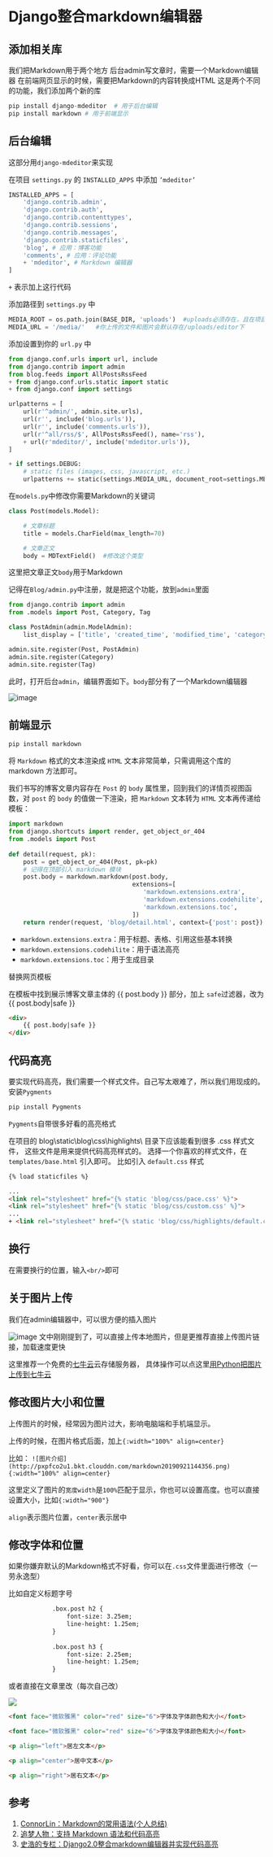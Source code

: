 # Django整合markdown编辑器


## 添加相关库

我们把Markdown用于两个地方
后台admin写文章时，需要一个Markdown编辑器
在前端网页显示的时候，需要把Markdown的内容转换成HTML
这是两个不同的功能，我们添加两个新的库

```python
pip install django-mdeditor  # 用于后台编辑
pip install markdown # 用于前端显示
```

## 后台编辑

这部分用`django-mdeditor`来实现

在项目 `settings.py` 的 `INSTALLED_APPS` 中添加 `’mdeditor’` 

```python
INSTALLED_APPS = [
    'django.contrib.admin',
    'django.contrib.auth',
    'django.contrib.contenttypes',
    'django.contrib.sessions',
    'django.contrib.messages',
    'django.contrib.staticfiles',
    'blog', # 应用：博客功能
    'comments', # 应用：评论功能
    + 'mdeditor', # Markdown 编辑器
]
```


`+` 表示加上这行代码


添加路径到 `settings.py` 中


```python
MEDIA_ROOT = os.path.join(BASE_DIR, 'uploads')  #uploads必须存在，且在项目目录下
MEDIA_URL = '/media/'   #你上传的文件和图片会默认存在/uploads/editor下
```


添加设置到你的 `url.py` 中


```python
from django.conf.urls import url, include
from django.contrib import admin
from blog.feeds import AllPostsRssFeed
+ from django.conf.urls.static import static
+ from django.conf import settings

urlpatterns = [
	url(r'^admin/', admin.site.urls),
	url(r'', include('blog.urls')),
	url(r'', include('comments.urls')),
	url(r'^all/rss/$', AllPostsRssFeed(), name='rss'),
	+ url(r'mdeditor/', include('mdeditor.urls')),
]

+ if settings.DEBUG:
	# static files (images, css, javascript, etc.)
	urlpatterns += static(settings.MEDIA_URL, document_root=settings.MEDIA_ROOT)
```

在`models.py`中修改你需要Markdown的关键词

```python
class Post(models.Model):  

    # 文章标题
    title = models.CharField(max_length=70)

    # 文章正文
    body = MDTextField()  #修改这个类型
```

这里把文章正文`body`用于Markdown

记得在`Blog/admin.py`中注册，就是把这个功能，放到`admin`里面

```python
from django.contrib import admin
from .models import Post, Category, Tag

class PostAdmin(admin.ModelAdmin):
    list_display = ['title', 'created_time', 'modified_time', 'category', 'author']

admin.site.register(Post, PostAdmin)
admin.site.register(Category)
admin.site.register(Tag)
```

此时，打开后台`admin`，编辑界面如下。`body`部分有了一个Markdown编辑器

![image](16.assets/17569167-219a1c6259d049bc.png)


## 前端显示

```python
pip install markdown
```

将 `Markdown` 格式的文本渲染成 `HTML` 文本非常简单，只需调用这个库的 markdown 方法即可。

我们书写的博客文章内容存在 `Post` 的 `body` 属性里，回到我们的详情页视图函数，对 `post` 的 `body` 的值做一下渲染，把 `Markdown` 文本转为 `HTML` 文本再传递给模板：


```python
import markdown
from django.shortcuts import render, get_object_or_404
from .models import Post
 
def detail(request, pk):
    post = get_object_or_404(Post, pk=pk)
    # 记得在顶部引入 markdown 模块
    post.body = markdown.markdown(post.body,
                                  extensions=[
                                     'markdown.extensions.extra',
                                     'markdown.extensions.codehilite',
                                     'markdown.extensions.toc',
                                  ])
    return render(request, 'blog/detail.html', context={'post': post})

```

- `markdown.extensions.extra`：用于标题、表格、引用这些基本转换
- `markdown.extensions.codehilite`：用于语法高亮
- `markdown.extensions.toc`：用于生成目录

替换网页模板

在模板中找到展示博客文章主体的 {{ post.body }} 部分，加上 `safe`过滤器，改为{{ post.body|safe }}

```html
<div>
	{{ post.body|safe }}
</div>
```


## 代码高亮

要实现代码高亮，我们需要一个样式文件。自己写太艰难了，所以我们用现成的。安装`Pygments`

```python
pip install Pygments
```

`Pygments`自带很多好看的高亮格式

在项目的 blog\static\blog\css\highlights\ 目录下应该能看到很多 .css 样式文件，
这些文件是用来提供代码高亮样式的。
选择一个你喜欢的样式文件，在 `templates/base.html` 引入即可。
比如引入 `default.css` 样式

```html
{% load staticfiles %}

...
<link rel="stylesheet" href="{% static 'blog/css/pace.css' %}">
<link rel="stylesheet" href="{% static 'blog/css/custom.css' %}">
...
+ <link rel="stylesheet" href="{% static 'blog/css/highlights/default.css' %}">

```


## 换行

在需要换行的位置，输入`<br/>`即可

## 关于图片上传

我们在admin编辑器中，可以很方便的插入图片

![image](16.assets/17569167-a351d083b444579f.png)
文中刚刚提到了，可以直接上传本地图片，但是更推荐直接上传图片链接，加载速度更快

这里推荐一个免费的[七牛云](https://www.qiniu.com "七牛云")云存储服务器，
具体操作可以点这里[用Python把图片上传到七牛云](Python/17.md)


## 修改图片大小和位置


上传图片的时候，经常因为图片过大，影响电脑端和手机端显示。

上传的时候，在图片格式后面，加上`{:width="100%" align=center}`

比如：
```![图片介绍](http://pxpfco2u1.bkt.clouddn.com/markdown20190921144356.png){:width="100%" align=center}```

这里定义了图片的`宽度width`是`100%`匹配于显示，你也可以设置高度。也可以直接设置大小，比如`{:width="900"}`

`align`表示图片位置，`center`表示居中

## 修改字体和位置

如果你嫌弃默认的Markdown格式不好看，你可以在`.css`文件里面进行修改（一劳永逸型）

比如自定义标题字号

```html
			.box.post h2 {
				font-size: 3.25em;
				line-height: 1.25em;
			}
			
			.box.post h3 {
				font-size: 2.25em;
				line-height: 1.25em;
			}


```

或者直接在文章里改（每次自己改）

![](16.assets/17569167-ec05a2cac6f14762.png)

```html
<font face="微软雅黑" color="red" size="6">字体及字体颜色和大小</font>
```

```html
<font face="微软雅黑" color="red" size="6">字体及字体颜色和大小</font>
```

```html
<p align="left">居左文本</p>
```

```html
<p align="center">居中文本</p>
```

```html
<p align="right">居右文本</p>
```

## 参考

1. [ConnorLin：Markdown的常用语法(个人总结)](https://www.jianshu.com/p/82e730892d42 "Markdown的常用语法(个人总结)")
1. [追梦人物：支持 Markdown 语法和代码高亮](https://www.zmrenwu.com/courses/django-blog-tutorial/materials/10/ "支持 Markdown 语法和代码高亮")
1. [史浩的专栏：Django2.0整合markdown编辑器并实现代码高亮](https://blog.csdn.net/duke10/article/details/81033686 "Django2.0整合markdown编辑器并实现代码高亮")